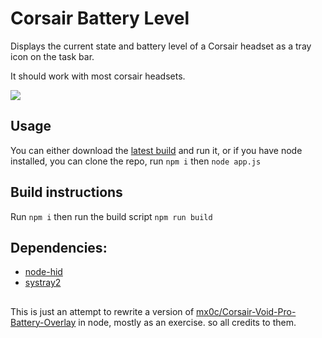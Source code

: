 # Corsair Battery Level
Displays the current state and battery level of a Corsair headset as a tray icon on the task bar.

It should work with most corsair headsets.

![](https://user-images.githubusercontent.com/47293197/107494250-3c401b00-6b97-11eb-902e-2fbc47553d89.png)

## Usage 
You can either download the [latest build](https://github.com/SaifAqqad/corsair_battery_level/releases/latest/) and run it, or if you have node installed, you can clone the repo, run `npm i` then `node app.js`

## Build instructions
Run `npm i` then run the build script `npm run build`

## Dependencies:
* [node-hid](https://github.com/node-hid/node-hid)
* [systray2](https://github.com/felixhao28/node-systray)

##

This is just an attempt to rewrite a version of [mx0c/Corsair-Void-Pro-Battery-Overlay](https://github.com/mx0c/Corsair-Void-Pro-Battery-Overlay) in node, mostly as an exercise. so all credits to them.
